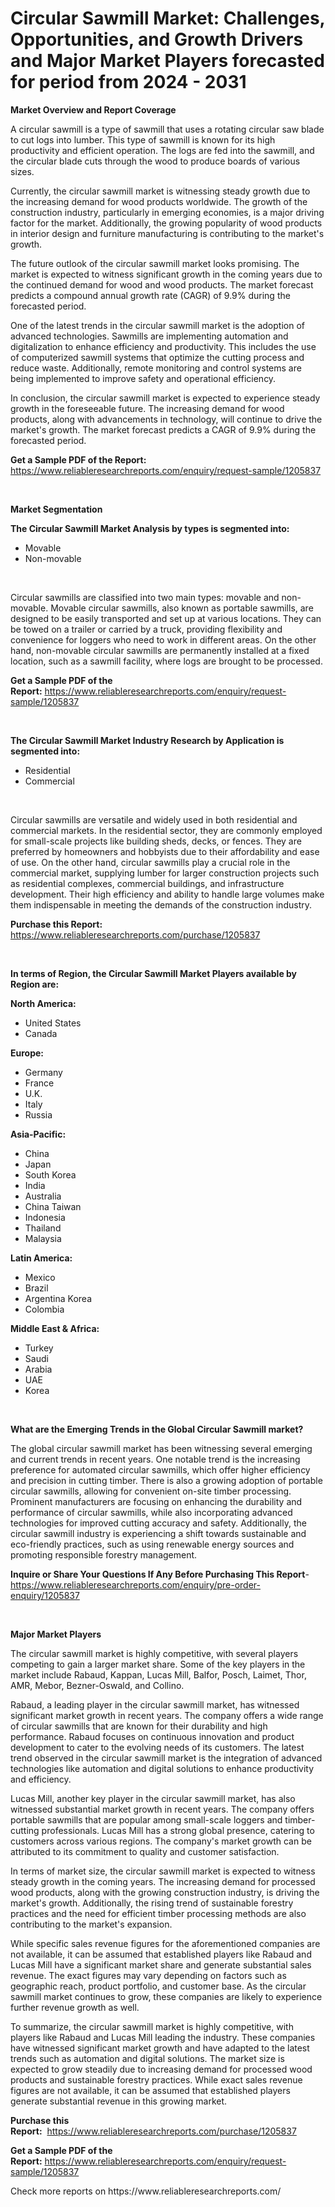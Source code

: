 <p><h1>Circular Sawmill Market: Challenges, Opportunities, and Growth Drivers and Major Market Players forecasted for period from 2024 - 2031</h1></p><p><strong>Market Overview and Report Coverage</strong></p>
<p><p>A circular sawmill is a type of sawmill that uses a rotating circular saw blade to cut logs into lumber. This type of sawmill is known for its high productivity and efficient operation. The logs are fed into the sawmill, and the circular blade cuts through the wood to produce boards of various sizes.</p><p>Currently, the circular sawmill market is witnessing steady growth due to the increasing demand for wood products worldwide. The growth of the construction industry, particularly in emerging economies, is a major driving factor for the market. Additionally, the growing popularity of wood products in interior design and furniture manufacturing is contributing to the market's growth.</p><p>The future outlook of the circular sawmill market looks promising. The market is expected to witness significant growth in the coming years due to the continued demand for wood and wood products. The market forecast predicts a compound annual growth rate (CAGR) of 9.9% during the forecasted period.</p><p>One of the latest trends in the circular sawmill market is the adoption of advanced technologies. Sawmills are implementing automation and digitalization to enhance efficiency and productivity. This includes the use of computerized sawmill systems that optimize the cutting process and reduce waste. Additionally, remote monitoring and control systems are being implemented to improve safety and operational efficiency.</p><p>In conclusion, the circular sawmill market is expected to experience steady growth in the foreseeable future. The increasing demand for wood products, along with advancements in technology, will continue to drive the market's growth. The market forecast predicts a CAGR of 9.9% during the forecasted period.</p></p>
<p><strong>Get a Sample PDF of the Report:</strong> <a href="https://www.reliableresearchreports.com/enquiry/request-sample/1205837">https://www.reliableresearchreports.com/enquiry/request-sample/1205837</a></p>
<p>&nbsp;</p>
<p><strong>Market Segmentation</strong></p>
<p><strong>The Circular Sawmill Market Analysis by types is segmented into:</strong></p>
<p><ul><li>Movable</li><li>Non-movable</li></ul></p>
<p>&nbsp;</p>
<p><p>Circular sawmills are classified into two main types: movable and non-movable. Movable circular sawmills, also known as portable sawmills, are designed to be easily transported and set up at various locations. They can be towed on a trailer or carried by a truck, providing flexibility and convenience for loggers who need to work in different areas. On the other hand, non-movable circular sawmills are permanently installed at a fixed location, such as a sawmill facility, where logs are brought to be processed.</p></p>
<p><strong>Get a Sample PDF of the Report:</strong>&nbsp;<a href="https://www.reliableresearchreports.com/enquiry/request-sample/1205837">https://www.reliableresearchreports.com/enquiry/request-sample/1205837</a></p>
<p>&nbsp;</p>
<p><strong>The Circular Sawmill Market Industry Research by Application is segmented into:</strong></p>
<p><ul><li>Residential</li><li>Commercial</li></ul></p>
<p>&nbsp;</p>
<p><p>Circular sawmills are versatile and widely used in both residential and commercial markets. In the residential sector, they are commonly employed for small-scale projects like building sheds, decks, or fences. They are preferred by homeowners and hobbyists due to their affordability and ease of use. On the other hand, circular sawmills play a crucial role in the commercial market, supplying lumber for larger construction projects such as residential complexes, commercial buildings, and infrastructure development. Their high efficiency and ability to handle large volumes make them indispensable in meeting the demands of the construction industry.</p></p>
<p><strong>Purchase this Report:</strong>&nbsp; <a href="https://www.reliableresearchreports.com/purchase/1205837">https://www.reliableresearchreports.com/purchase/1205837</a></p>
<p>&nbsp;</p>
<p><strong>In terms of Region, the Circular Sawmill Market Players available by Region are:</strong></p>
<p>
    <p> <strong> North America: </strong>
        <ul>
            <li>United States</li>
            <li>Canada</li>
        </ul>
        </p> 
    <p> <strong> Europe: </strong>
        <ul>
            <li>Germany</li>
            <li>France</li>
            <li>U.K.</li>
            <li>Italy</li>
            <li>Russia</li>
        </ul>
        </p> 
    <p> <strong> Asia-Pacific: </strong>
        <ul>
            <li>China</li>
            <li>Japan</li>
            <li>South Korea</li>
            <li>India</li>
            <li>Australia</li>
            <li>China Taiwan</li>
            <li>Indonesia</li>
            <li>Thailand</li>
            <li>Malaysia</li>
        </ul>
        </p> 
    <p> <strong> Latin America: </strong>
        <ul>
            <li>Mexico</li>
            <li>Brazil</li>
            <li>Argentina Korea</li>
            <li>Colombia</li>
        </ul>
        </p> 
    <p> <strong> Middle East & Africa: </strong>
        <ul>
            <li>Turkey</li>
            <li>Saudi</li>
            <li>Arabia</li>
            <li>UAE</li>
            <li>Korea</li>
        </ul>
    </p>
    </p>
<p>&nbsp;</p>
<p><strong>What are the Emerging Trends in the Global Circular Sawmill market?</strong></p>
<p><p>The global circular sawmill market has been witnessing several emerging and current trends in recent years. One notable trend is the increasing preference for automated circular sawmills, which offer higher efficiency and precision in cutting timber. There is also a growing adoption of portable circular sawmills, allowing for convenient on-site timber processing. Prominent manufacturers are focusing on enhancing the durability and performance of circular sawmills, while also incorporating advanced technologies for improved cutting accuracy and safety. Additionally, the circular sawmill industry is experiencing a shift towards sustainable and eco-friendly practices, such as using renewable energy sources and promoting responsible forestry management.</p></p>
<p><strong>Inquire or Share Your Questions If Any Before Purchasing This Report</strong>- <a href="https://www.reliableresearchreports.com/enquiry/pre-order-enquiry/1205837">https://www.reliableresearchreports.com/enquiry/pre-order-enquiry/1205837</a></p>
<p>&nbsp;</p>
<p><strong>Major Market Players</strong></p>
<p><p>The circular sawmill market is highly competitive, with several players competing to gain a larger market share. Some of the key players in the market include Rabaud, Kappan, Lucas Mill, Balfor, Posch, Laimet, Thor, AMR, Mebor, Bezner-Oswald, and Collino.</p><p>Rabaud, a leading player in the circular sawmill market, has witnessed significant market growth in recent years. The company offers a wide range of circular sawmills that are known for their durability and high performance. Rabaud focuses on continuous innovation and product development to cater to the evolving needs of its customers. The latest trend observed in the circular sawmill market is the integration of advanced technologies like automation and digital solutions to enhance productivity and efficiency.</p><p>Lucas Mill, another key player in the circular sawmill market, has also witnessed substantial market growth in recent years. The company offers portable sawmills that are popular among small-scale loggers and timber-cutting professionals. Lucas Mill has a strong global presence, catering to customers across various regions. The company's market growth can be attributed to its commitment to quality and customer satisfaction.</p><p>In terms of market size, the circular sawmill market is expected to witness steady growth in the coming years. The increasing demand for processed wood products, along with the growing construction industry, is driving the market's growth. Additionally, the rising trend of sustainable forestry practices and the need for efficient timber processing methods are also contributing to the market's expansion.</p><p>While specific sales revenue figures for the aforementioned companies are not available, it can be assumed that established players like Rabaud and Lucas Mill have a significant market share and generate substantial sales revenue. The exact figures may vary depending on factors such as geographic reach, product portfolio, and customer base. As the circular sawmill market continues to grow, these companies are likely to experience further revenue growth as well.</p><p>To summarize, the circular sawmill market is highly competitive, with players like Rabaud and Lucas Mill leading the industry. These companies have witnessed significant market growth and have adapted to the latest trends such as automation and digital solutions. The market size is expected to grow steadily due to increasing demand for processed wood products and sustainable forestry practices. While exact sales revenue figures are not available, it can be assumed that established players generate substantial revenue in this growing market.</p></p>
<p><strong>Purchase this Report:</strong>&nbsp;&nbsp;<a href="https://www.reliableresearchreports.com/purchase/1205837">https://www.reliableresearchreports.com/purchase/1205837</a></p>
<p></p>
<p><strong>Get a Sample PDF of the Report:</strong>&nbsp;<a href="https://www.reliableresearchreports.com/enquiry/request-sample/1205837">https://www.reliableresearchreports.com/enquiry/request-sample/1205837</a></p>
<p>Check more reports on https://www.reliableresearchreports.com/</p>